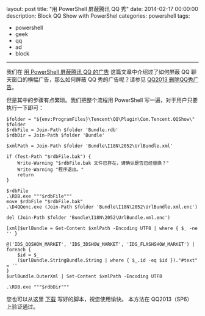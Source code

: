 ﻿layout: post
title: "用 PowerShell 屏蔽腾讯 QQ 秀"
date: 2014-02-17 00:00:00
description: Block QQ Show with PowerShel
categories: powershell
tags:
- powershell
- geek
- qq
- ad
- block
---
我们在 [用 PowerShell 屏蔽腾讯 QQ 的广告][用 PowerShell 屏蔽腾讯 QQ 的广告] 这篇文章中介绍过了如何屏蔽 QQ 聊天窗口的横幅广告，那么如何屏蔽 QQ 秀的广告呢？请参见 [QQ2013 删除QQ秀广告][QQ2013 删除QQ秀广告]。

但是其中的步骤有点繁琐。我们把整个流程用 PowerShell 写一遍，对于用户只要执行一下即可：

	$folder = "${env:ProgramFiles}\Tencent\QQ\Plugin\Com.Tencent.QQShow\"
	$folder
	$rdbFile = Join-Path $folder 'Bundle.rdb'
	$rdbDir = Join-Path $folder 'Bundle'
	
	$xmlPath = Join-Path $folder 'Bundle\I18N\2052\UrlBundle.xml'
	
	if (Test-Path "$rdbFile.bak") {
	    Write-Warning "$rdbFile.bak 文件已存在，请确认是否已经替换？"
	    Write-Warning "程序退出。"
	    return
	}
	
	$rdbFile
	.\RDB.exe """$rdbFile"""
	move $rdbFile "$rdbFile.bak"
	.\D4QQenc.exe (Join-Path $folder 'Bundle\I18N\2052\UrlBundle.xml.enc')
	
	del (Join-Path $folder 'Bundle\I18N\2052\UrlBundle.xml.enc')
	
	[xml]$urlBundle = Get-Content $xmlPath -Encoding UTF8 | where { $_ -ne '' }
	
	@('IDS_QQSHOW_MARKET', 'IDS_3DSHOW_MARKET', 'IDS_FLASHSHOW_MARKET') | foreach {
	    $id = $_
	    ($urlBundle.StringBundle.String | where { $_.id -eq $id })."#text" = ''
	}
	$urlBundle.OuterXml | Set-Content $xmlPath -Encoding UTF8
	
	.\RDB.exe """$rdbDir"""

您也可以从这里 [下载](/assets/download/Disable-QQShow.zip) 写好的脚本，祝您使用愉快。
本方法在 QQ2013（SP6） 上验证通过。

[用 PowerShell 屏蔽腾讯 QQ 的广告]: /powershell/2014/01/10/block-ad-of-tencent-qq-with-powershell/
[QQ2013 删除QQ秀广告]: http://cleris.diandian.com/QQ2013-QQShow-ADS
